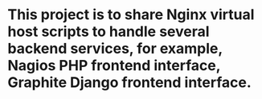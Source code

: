 # This project is to share Nginx virtual host scripts to handle several backend services, for example, Nagios PHP frontend interface, Graphite Django frontend interface.